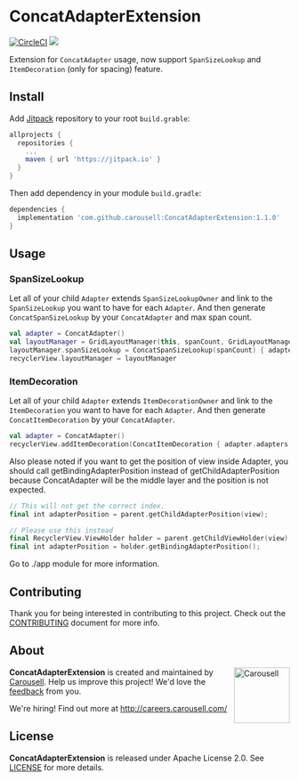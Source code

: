 # ConcatAdapterExtension

[![CircleCI](https://circleci.com/gh/carousell/ConcatAdapterExtension.svg?style=shield)](https://circleci.com/gh/carousell/ConcatAdapterExtension)
[![](https://jitpack.io/v/carousell/ConcatAdapterExtension.svg)](https://jitpack.io/#carousell/ConcatAdapterExtension)

Extension for `ConcatAdapter` usage, now support `SpanSizeLookup` and `ItemDecoration` (only for spacing) feature.

## Install

Add [Jitpack](https://jitpack.io/) repository to your root `build.grable`:
```groovy
allprojects {
  repositories {
    ...
    maven { url 'https://jitpack.io' }
  }
}
```

Then add dependency in your module `build.gradle`:
```groovy
dependencies {
  implementation 'com.github.carousell:ConcatAdapterExtension:1.1.0'
}
```

## Usage

### SpanSizeLookup

Let all of your child `Adapter` extends `SpanSizeLookupOwner` and link to the `SpanSizeLookup` you want to have for each `Adapter`.
And then generate `ConcatSpanSizeLookup` by your `ConcatAdapter` and max span count.

```kotlin
val adapter = ConcatAdapter()
val layoutManager = GridLayoutManager(this, spanCount, GridLayoutManager.VERTICAL, false)
layoutManager.spanSizeLookup = ConcatSpanSizeLookup(spanCount) { adapter.adapters }
recyclerView.layoutManager = layoutManager
```

### ItemDecoration

Let all of your child `Adapter` extends `ItemDecorationOwner` and link to the `ItemDecoration` you want to have for each `Adapter`.
And then generate `ConcatItemDecoration` by your `ConcatAdapter`.

```kotlin
val adapter = ConcatAdapter()
recyclerView.addItemDecoration(ConcatItemDecoration { adapter.adapters })
```
Also please noted if you want to get the position of view inside Adapter, you should call getBindingAdapterPosition instead of getChildAdapterPosition because ConcatAdapter will be the middle layer and the position is not expected.
```kotlin
// This will not get the correct index.
final int adapterPosition = parent.getChildAdapterPosition(view);

// Please use this instead
final RecyclerView.ViewHolder holder = parent.getChildViewHolder(view);
final int adapterPosition = holder.getBindingAdapterPosition();
```
Go to ./app module for more information.

## Contributing

Thank you for being interested in contributing to this project. Check out the [CONTRIBUTING](https://github.com/carousell/ConcatAdapterExtension/blob/master/CONTRIBUTING.md) document for more info.

## About

<a href="https://github.com/carousell/" target="_blank"><img src="https://avatars2.githubusercontent.com/u/3833591" width="100px" alt="Carousell" align="right"/></a>

**ConcatAdapterExtension** is created and maintained by [Carousell](https://carousell.com/). Help us improve this project! We'd love the [feedback](https://github.com/carousell/ConcatAdapterExtension/issues) from you.

We're hiring! Find out more at <http://careers.carousell.com/>

## License

**ConcatAdapterExtension** is released under Apache License 2.0.
See [LICENSE](https://github.com/carousell/ConcatAdapterExtension/blob/master/LICENSE) for more details.
